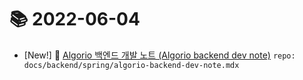 # 📚 2022-06-04
- [New!] 📗 [Algorio 백엔드 개발 노트 (Algorio backend dev note)](https://til.qriositylog.com/featured/backend/spring/algorio-backend-dev-note) `repo: docs/backend/spring/algorio-backend-dev-note.mdx`

